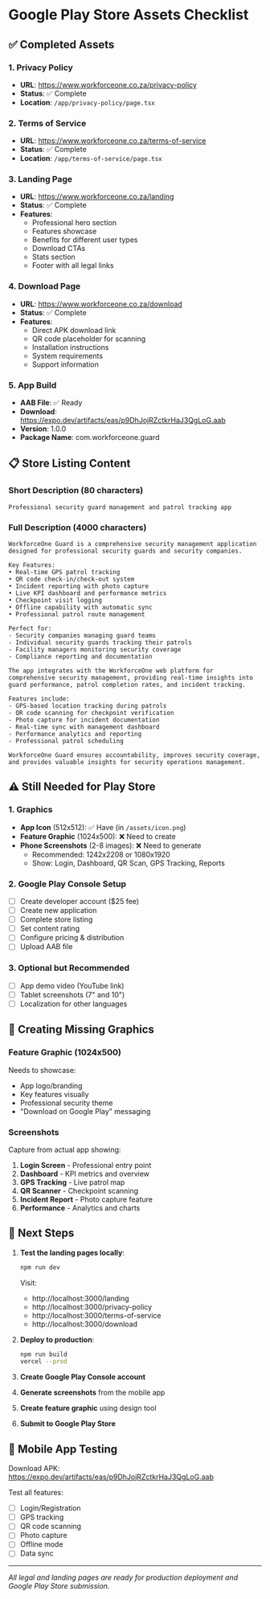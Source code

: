 # Google Play Store Assets Checklist

## ✅ Completed Assets

### 1. Privacy Policy
- **URL**: https://www.workforceone.co.za/privacy-policy
- **Status**: ✅ Complete
- **Location**: `/app/privacy-policy/page.tsx`

### 2. Terms of Service  
- **URL**: https://www.workforceone.co.za/terms-of-service
- **Status**: ✅ Complete
- **Location**: `/app/terms-of-service/page.tsx`

### 3. Landing Page
- **URL**: https://www.workforceone.co.za/landing
- **Status**: ✅ Complete
- **Features**:
  - Professional hero section
  - Features showcase
  - Benefits for different user types
  - Download CTAs
  - Stats section
  - Footer with all legal links

### 4. Download Page
- **URL**: https://www.workforceone.co.za/download
- **Status**: ✅ Complete
- **Features**:
  - Direct APK download link
  - QR code placeholder for scanning
  - Installation instructions
  - System requirements
  - Support information

### 5. App Build
- **AAB File**: ✅ Ready
- **Download**: https://expo.dev/artifacts/eas/p9DhJojRZctkrHaJ3QgLoG.aab
- **Version**: 1.0.0
- **Package Name**: com.workforceone.guard

## 📋 Store Listing Content

### Short Description (80 characters)
```
Professional security guard management and patrol tracking app
```

### Full Description (4000 characters)
```
WorkforceOne Guard is a comprehensive security management application designed for professional security guards and security companies. 

Key Features:
• Real-time GPS patrol tracking
• QR code check-in/check-out system
• Incident reporting with photo capture
• Live KPI dashboard and performance metrics
• Checkpoint visit logging
• Offline capability with automatic sync
• Professional patrol route management

Perfect for:
- Security companies managing guard teams
- Individual security guards tracking their patrols
- Facility managers monitoring security coverage
- Compliance reporting and documentation

The app integrates with the WorkforceOne web platform for comprehensive security management, providing real-time insights into guard performance, patrol completion rates, and incident tracking.

Features include:
- GPS-based location tracking during patrols
- QR code scanning for checkpoint verification
- Photo capture for incident documentation
- Real-time sync with management dashboard
- Performance analytics and reporting
- Professional patrol scheduling

WorkforceOne Guard ensures accountability, improves security coverage, and provides valuable insights for security operations management.
```

## ⚠️ Still Needed for Play Store

### 1. Graphics
- **App Icon** (512x512): ✅ Have (in `/assets/icon.png`)
- **Feature Graphic** (1024x500): ❌ Need to create
- **Phone Screenshots** (2-8 images): ❌ Need to generate
  - Recommended: 1242x2208 or 1080x1920
  - Show: Login, Dashboard, QR Scan, GPS Tracking, Reports

### 2. Google Play Console Setup
- [ ] Create developer account ($25 fee)
- [ ] Create new application
- [ ] Complete store listing
- [ ] Set content rating
- [ ] Configure pricing & distribution
- [ ] Upload AAB file

### 3. Optional but Recommended
- [ ] App demo video (YouTube link)
- [ ] Tablet screenshots (7" and 10")
- [ ] Localization for other languages

## 🎨 Creating Missing Graphics

### Feature Graphic (1024x500)
Needs to showcase:
- App logo/branding
- Key features visually
- Professional security theme
- "Download on Google Play" messaging

### Screenshots
Capture from actual app showing:
1. **Login Screen** - Professional entry point
2. **Dashboard** - KPI metrics and overview
3. **GPS Tracking** - Live patrol map
4. **QR Scanner** - Checkpoint scanning
5. **Incident Report** - Photo capture feature
6. **Performance** - Analytics and charts

## 📝 Next Steps

1. **Test the landing pages locally**:
   ```bash
   npm run dev
   ```
   Visit:
   - http://localhost:3000/landing
   - http://localhost:3000/privacy-policy
   - http://localhost:3000/terms-of-service
   - http://localhost:3000/download

2. **Deploy to production**:
   ```bash
   npm run build
   vercel --prod
   ```

3. **Create Google Play Console account**

4. **Generate screenshots** from the mobile app

5. **Create feature graphic** using design tool

6. **Submit to Google Play Store**

## 📱 Mobile App Testing

Download APK: https://expo.dev/artifacts/eas/p9DhJojRZctkrHaJ3QgLoG.aab

Test all features:
- [ ] Login/Registration
- [ ] GPS tracking
- [ ] QR code scanning
- [ ] Photo capture
- [ ] Offline mode
- [ ] Data sync

---

*All legal and landing pages are ready for production deployment and Google Play Store submission.*